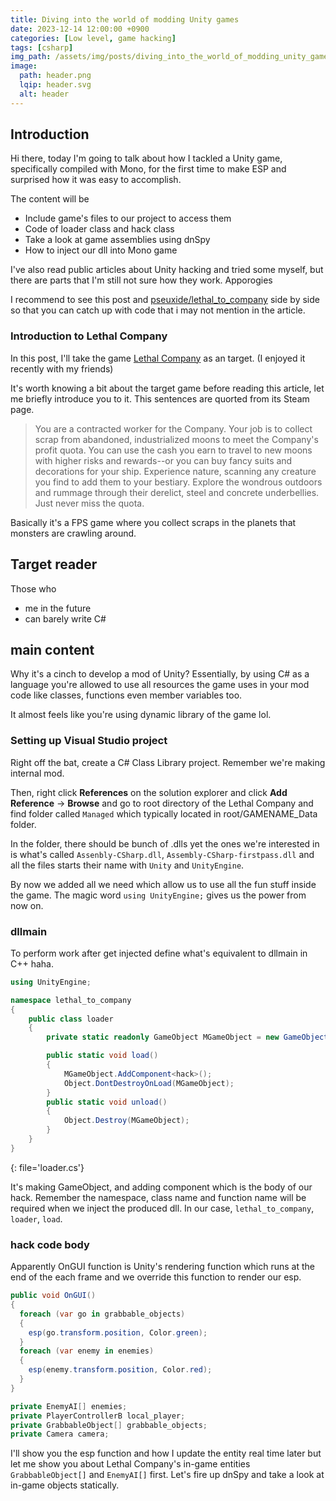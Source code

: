 ```yaml
---
title: Diving into the world of modding Unity games
date: 2023-12-14 12:00:00 +0900
categories: [Low level, game hacking]
tags: [csharp]
img_path: /assets/img/posts/diving_into_the_world_of_modding_unity_games/
image:
  path: header.png
  lqip: header.svg
  alt: header
---
```


## Introduction

Hi there, today I'm going to talk about how I tackled a Unity game, specifically compiled with Mono, for the first time to make ESP and surprised how it was easy to accomplish.

The content will be
- Include game's files to our project to access them
- Code of loader class and hack class
- Take a look at game assemblies using dnSpy
- How to inject our dll into Mono game

I've also read public articles about Unity hacking and tried some myself, but there are parts that I'm still not sure how they work. Apporogies

I recommend to see this post and [pseuxide/lethal_to_company](https://github.com/pseuxide/lethal_to_company) side by side so that you can catch up with code that i may not mention in the article.

### Introduction to Lethal Company

In this post, I'll take the game [Lethal Company](https://store.steampowered.com/app/1966720/Lethal_Company/) as an target. (I enjoyed it recently with my friends)

It's worth knowing a bit about the target game before reading this article, let me briefly introduce you to it. This sentences are quorted from its Steam page.

> You are a contracted worker for the Company. Your job is to collect scrap from abandoned, industrialized moons to meet the Company's profit quota. You can use the cash you earn to travel to new moons with higher risks and rewards--or you can buy fancy suits and decorations for your ship. Experience nature, scanning any creature you find to add them to your bestiary. Explore the wondrous outdoors and rummage through their derelict, steel and concrete underbellies. Just never miss the quota.

Basically it's a FPS game where you collect scraps in the planets that monsters are crawling around.

## Target reader

Those who
- me in the future
- can barely write C#

## main content

Why it's a cinch to develop a mod of Unity? Essentially, by using C# as a language you're allowed to use all resources the game uses in your mod code like classes, functions even member variables too.

It almost feels like you're using dynamic library of the game lol.

### Setting up Visual Studio project

Right off the bat, create a C# Class Library project. Remember we're making internal mod.

Then, right click **References** on the solution explorer and click **Add Reference** -> **Browse** and go to root directory of the Lethal Company and find folder called `Managed` which typically located in root/GAMENAME_Data folder.

In the folder, there should be bunch of .dlls yet the ones we're interested in is what's called `Assenbly-CSharp.dll`, `Assembly-CSharp-firstpass.dll` and all the files starts their name with `Unity` and `UnityEngine`.

By now we added all we need which allow us to use all the fun stuff inside the game. The magic word `using UnityEngine;` gives us the power from now on.

### dllmain

To perform work after get injected define what's equivalent to dllmain in C++ haha.

```cs
using UnityEngine;

namespace lethal_to_company
{
    public class loader
    {
        private static readonly GameObject MGameObject = new GameObject();

        public static void load()
        {
            MGameObject.AddComponent<hack>();
            Object.DontDestroyOnLoad(MGameObject);
        }
        public static void unload()
        {
            Object.Destroy(MGameObject);
        }
    }
}
```
{: file='loader.cs'}

It's making GameObject, and adding component which is the body of our hack.
Remember the namespace, class name and function name will be required when we inject the produced dll. In our case, `lethal_to_company`, `loader`, `load`.


### hack code body

Apparently OnGUI function is Unity's rendering function which runs at the end of the each frame and we override this function to render our esp.

```cs
public void OnGUI()
{
  foreach (var go in grabbable_objects)
  {
    esp(go.transform.position, Color.green);
  }
  foreach (var enemy in enemies)
  {
    esp(enemy.transform.position, Color.red);
  }
}

private EnemyAI[] enemies;
private PlayerControllerB local_player;
private GrabbableObject[] grabbable_objects;
private Camera camera;
```

I'll show you the esp function and how I update the entity real time later but let me show you about Lethal Company's in-game entities `GrabbableObject[]` and `EnemyAI[]` first. Let's fire up dnSpy and take a look at in-game objects statically.